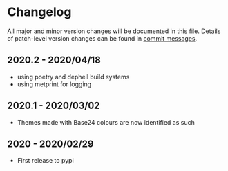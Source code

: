 # Changelog
All major and minor version changes will be documented in this file. Details of
patch-level version changes can be found in [commit messages](../../commits/master).

## 2020.2 - 2020/04/18
- using poetry and dephell build systems
- using metprint for logging

## 2020.1 - 2020/03/02
- Themes made with Base24 colours are now identified as such

## 2020 - 2020/02/29
- First release to pypi
